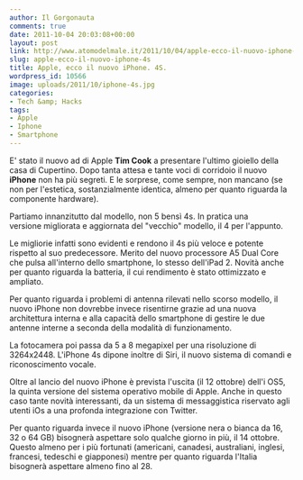 ```yaml
---
author: Il Gorgonauta
comments: true
date: 2011-10-04 20:03:08+00:00
layout: post
link: http://www.atomodelmale.it/2011/10/04/apple-ecco-il-nuovo-iphone-4s/
slug: apple-ecco-il-nuovo-iphone-4s
title: Apple, ecco il nuovo iPhone. 4S.
wordpress_id: 10566
image: uploads/2011/10/iphone-4s.jpg
categories:
- Tech &amp; Hacks
tags:
- Apple
- Iphone
- Smartphone
---
```



E' stato il nuovo ad di Apple **Tim Cook** a presentare l'ultimo gioiello della casa di Cupertino. Dopo tanta attesa e tante voci di corridoio il nuovo **iPhone** non ha più segreti. E le sorprese, come sempre, non mancano (se non per l'estetica, sostanzialmente identica, almeno per quanto riguarda la componente hardware).

Partiamo innanzitutto dal modello, non 5 bensì 4s. In pratica una versione migliorata e aggiornata del "vecchio" modello, il 4 per l'appunto.

Le migliorie infatti sono evidenti e rendono il 4s più veloce e potente rispetto al suo predecessore. Merito del nuovo processore A5 Dual Core che pulsa all'interno dello smartphone, lo stesso dell'iPad 2. Novità anche per quanto riguarda la batteria, il cui rendimento è stato ottimizzato e ampliato.

Per quanto riguarda i problemi di antenna rilevati nello scorso modello, il nuovo iPhone non dovrebbe invece risentirne grazie ad una nuova architettura interna e alla capacità dello smartphone di gestire le due antenne interne a seconda della modalità di funzionamento.

La fotocamera poi passa da 5 a 8 megapixel per una risoluzione di 3264x2448. L'iPhone 4s dipone inoltre di Siri, il nuovo sistema di comandi e riconoscimento vocale.

Oltre al lancio del nuovo iPhone è prevista l'uscita (il 12 ottobre) dell'i OS5, la quinta versione del sistema operativo mobile di Apple. Anche in questo caso tante novità interessanti, da un sistema di messaggistica riservato agli utenti iOs a una profonda integrazione con Twitter.

Per quanto riguarda invece il nuovo iPhone (versione nera o bianca da 16, 32 o 64 GB) bisognerà aspettare solo qualche giorno in più, il 14 ottobre. Questo almeno per i più fortunati (americani, canadesi, australiani, inglesi, francesi, tedeschi e giapponesi) mentre per quanto riguarda l'Italia bisognerà aspettare almeno fino al 28.
